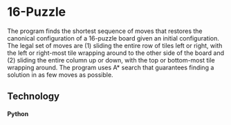 # 16-Puzzle

The program finds the shortest sequence of moves that restores the canonical configuration of a 16-puzzle board given an initial configuration.
The legal set of moves are (1) sliding the entire row of tiles left or right, with the left or right-most tile wrapping around to the other side of the board and (2) sliding the entire column up or down, with the top or bottom-most tile wrapping around.
The program uses A* search that guarantees finding a solution in as few moves as possible.

## Technology
#### Python
